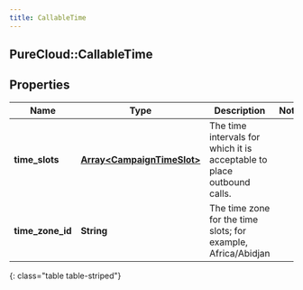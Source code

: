 ```yaml
---
title: CallableTime
---
```

## PureCloud::CallableTime

## Properties

|Name | Type | Description | Notes|
|------------ | ------------- | ------------- | -------------|
| **time_slots** | [**Array&lt;CampaignTimeSlot&gt;**](CampaignTimeSlot.html) | The time intervals for which it is acceptable to place outbound calls. | |
| **time_zone_id** | **String** | The time zone for the time slots; for example, Africa/Abidjan | |
{: class="table table-striped"}



